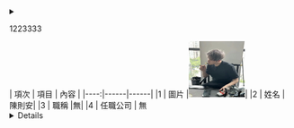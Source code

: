 <details>
<summary>

1223333

<summary>
| 項次 | 項目 | 內容 |
|----:|------|------|
|1 | 圖片 |<img src="IMG_8606.jpeg" width="100" Height="100" />|
|2 | 姓名 | 陳則安|
|3 | 職稱 |無|
|4 | 任職公司 | 無
<details>
<img src="IMG_3066.jpeg" width="100" Height="100" />
<!---
chen920101/chen920101 is a ✨ special ✨ repository because its `README.md` (this file) appears on your GitHub profile.
You can click the Preview link to take a look at your changes.
--->
